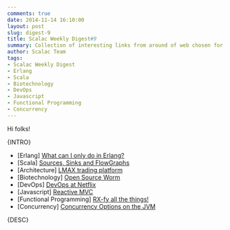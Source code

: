 ```yaml
---
comments: true
date: 2014-11-14 16:10:00
layout: post
slug: digest-9
title: Scalac Weekly Digest#9
summary: Collection of interesting links from around of web chosen for you by Scalac team
author: Scalac Team
tags:
- Scalac Weekly Digest
- Erlang
- Scala
- Biotechnology
- DevOps
- Javascript
- Functional Programming
- Concurrency
---
```


Hi folks! 

{INTRO}

* \[Erlang\] [What can I only do in Erlang?](http://erlang.org/pipermail/erlang-questions/2014-November/081570.html)
* \[Scala\] [Sources, Sinks and FlowGraphs](http://typesafe.com/blog/sources-sinks-and-flowgraphs)
* \[Architecture\] [LMAX trading platform](http://martinfowler.com/articles/lmax.html)
* \[Biotechnology\] [Open Source Worm](http://www.openworm.org/)
* \[DevOps\] [DevOps at Netflix](http://www.slideshare.net/adriancockcroft/fast-delivery-devops-israel)
* \[Javascript\] [Reactive MVC](http://futurice.com/blog/reactive-mvc-and-the-virtual-dom)
* \[Functional Programming\] [RX-fy all the things!](https://www.youtube.com/watch?v=gs2irb0f-7o)
* \[Concurrency\] [Concurrency Options on the JVM](https://www.youtube.com/watch?v=yhguOt863nw)

{DESC}
